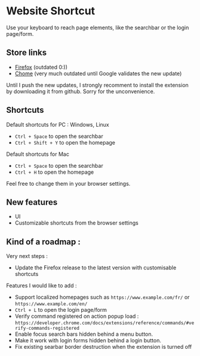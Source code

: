 # Website Shortcut

Use your keyboard to reach page elements, like the searchbar or the login page/form.

## Store links 

* [Firefox](https://addons.mozilla.org/en-US/firefox/addon/website-shortcuts/) (outdated 0:))
* [Chome](https://chrome.google.com/webstore/detail/website-shortcuts/pgenobamflicdajiblcdjpfendgpcijg) (very much outdated until Google validates the new update)

Until I push the new updates, I strongly recomment to install the extension by downloading it from github. Sorry for the unconvenience.

## Shortcuts 

Default shortcuts for PC : Windows, Linux
- `Ctrl + Space` to open the searchbar
- `Ctrl + Shift + Y` to open the homepage

Default shortcuts for Mac
- `Ctrl + Space` to open the searchbar
- `Ctrl + H` to open the homepage

Feel free to change them in your browser settings.

## New features

- UI
- Customizable shortcuts from the browser settings

## Kind of a roadmap : 

Very next steps :

- Update the Firefox release to the latest version with customisable shortcuts

Features I would like to add :

- Support localized homepages such as `https://www.example.com/fr/` or `https://www.example.com/en/`
- `Ctrl + L` to open the login page/form
- Verify command registered on action popup load : `https://developer.chrome.com/docs/extensions/reference/commands/#verify-commands-registered`
- Enable focus search bars hidden behind a menu button.
- Make it work with login forms hidden behind a login button.
- Fix existing searbar border destruction when the extension is turned off
